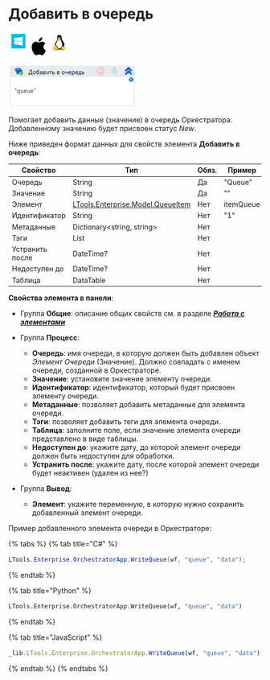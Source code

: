 # Добавить в очередь

![](<../../../../.gitbook/assets/image (100) (1) (1) (1) (2) (84).png>)

![](<../../../../.gitbook/assets/image (375).png>)

Помогает добавить данные (значение) в очередь Оркестратора. Добавленному значению будет присвоен статус *New*.

Ниже приведен формат данных для свойств элемента **Добавить в очередь**:

| Свойство   | Тип    | Обяз.  | Пример 
| ---------- | ------ | ------ | ------
| Очередь    | String | Да     | "Queue"
| Значение   | String | Да     | ""
| Элемент    | [LTools.Enterprise.Model.QueueItem](https://docs.primo-rpa.ru/primo-rpa/g_elements/osnovnye-elementy/orkestrator/els_queues/datatypes) | Нет | itemQueue
| Идентификатор | String | Нет | "1"
| Метаданные | Dictionary<string, string> | Нет |
| Тэги       | List<string>   | Нет |
| Устранить после | DateTime? | Нет |
| Недоступен до | DateTime?   | Нет |
| Таблица       | DataTable   | Нет | 

**Свойства элемента в панели**:

* Группа **Общие**: описание общих свойств см. в разделе [_**Работа с элементами**_](https://docs.primo-rpa.ru/primo-rpa/primo-studio/process/elements)
* Группа **Процесс**:   

  * **Очередь**: имя очереди, в которую должен быть добавлен объект *Элемент Очереди* (Значение). Должно совпадать с именем очереди, созданной в Оркестраторе. 
  * **Значение**: установите значение элементу очереди.
  * **Идентификатор**: идентификатор, который будет присвоен элементу очереди.
  * **Метаданные**: позволяет добавить метаданные для элемента очереди.
  * **Тэги**: позволяет добавить теги для элемента очереди.
  * **Таблица**: заполните поле, если значение элемента очереди представлено в виде таблицы.
  * **Недоступен до**: укажите дату, до которой элемент очереди должен быть недоступен для обработки.
  * **Устранить после**: укажите дату, после которой элемент очереди будет неактивен (удален из нее?)
* Группа **Вывод**:

  * **Элемент**: укажите переменную, в которую нужно сохранить добавленный элемент очереди. 

Пример добавленного элемента очереди в Оркестраторе:
 
 

{% tabs %}
{% tab title="C#" %}
```csharp
LTools.Enterprise.OrchestratorApp.WriteQueue(wf, "queue", "data");
```
{% endtab %}

{% tab title="Python" %}
```python
LTools.Enterprise.OrchestratorApp.WriteQueue(wf, "queue", "data")
```
{% endtab %}

{% tab title="JavaScript" %}
```javascript
_lib.LTools.Enterprise.OrchestratorApp.WriteQueue(wf, "queue", "data");
```
{% endtab %}
{% endtabs %}
